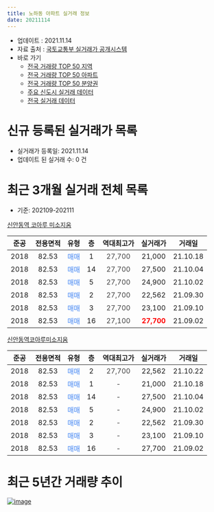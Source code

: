 ```yaml
---
title: 노하동 아파트 실거래 정보
date: 20211114
---
```


* 업데이트 : 2021.11.14
* 자료 출처 : [국토교통부 실거래가 공개시스템](http://rt.molit.go.kr)
* 바로 가기
    * [전국 거래량 TOP 50 지역](https://apt-info.github.io/apt-trade-info/tr)
    * [전국 거래량 TOP 50 아파트](https://apt-info.github.io/apt-trade-info/ta)
    * [전국 거래량 TOP 50 분양권](https://apt-info.github.io/apt-trade-info/tb)
    * [주요 신도시 실거래 데이터](https://apt-info.github.io/apt-trade-info/newtown)
    * [전국 실거래 데이터](https://apt-info.github.io/apt-trade-info/all)



<script async src="https://pagead2.googlesyndication.com/pagead/js/adsbygoogle.js"></script>
<!-- 기본광고 -->
<ins class="adsbygoogle"
     style="display:block"
     data-ad-client="ca-pub-1142216861245946"
     data-ad-slot="4805727019"
     data-ad-format="auto"
     data-full-width-responsive="true"></ins>
<script>
     (adsbygoogle = window.adsbygoogle || []).push({});
</script>


# 신규 등록된 실거래가 목록

* 실거래가 등록일: 2021.11.14
* 업데이트 된 실거래 수: 0 건




<script async src="https://pagead2.googlesyndication.com/pagead/js/adsbygoogle.js"></script>
<!-- 기본광고 -->
<ins class="adsbygoogle"
     style="display:block"
     data-ad-client="ca-pub-1142216861245946"
     data-ad-slot="4805727019"
     data-ad-format="auto"
     data-full-width-responsive="true"></ins>
<script>
     (adsbygoogle = window.adsbygoogle || []).push({});
</script>


# 최근 3개월 실거래 전체 목록
* 기준: 202109-202111


[신안동역 코아루 미소지움](https://search.naver.com/search.naver?query=%EC%8B%A0%EC%95%88%EB%8F%99%EC%97%AD+%EC%BD%94%EC%95%84%EB%A3%A8+%EB%AF%B8%EC%86%8C%EC%A7%80%EC%9B%80)

|준공|전용면적|유형|층|역대최고가|실거래가|거래일|
|:---:|:---:|:---:|:---:|:---:|:---:|:---:|
|2018|82.53|<span style="color:#4285F3">매매</span>|1|<span style="color:#444444">27,700</span>|21,000|21.10.18|
|2018|82.53|<span style="color:#4285F3">매매</span>|14|<span style="color:#444444">27,700</span>|27,500|21.10.04|
|2018|82.53|<span style="color:#4285F3">매매</span>|5|<span style="color:#444444">27,700</span>|24,900|21.10.02|
|2018|82.53|<span style="color:#4285F3">매매</span>|2|<span style="color:#444444">27,700</span>|22,562|21.09.30|
|2018|82.53|<span style="color:#4285F3">매매</span>|3|<span style="color:#444444">27,700</span>|23,100|21.09.10|
|2018|82.53|<span style="color:#4285F3">매매</span>|16|<span style="color:#444444">27,100</span>|<b><span style="color:#FF0000">27,700</span></b>|21.09.02|

[신안동역코아루미소지움](https://search.naver.com/search.naver?query=%EC%8B%A0%EC%95%88%EB%8F%99%EC%97%AD%EC%BD%94%EC%95%84%EB%A3%A8%EB%AF%B8%EC%86%8C%EC%A7%80%EC%9B%80)

|준공|전용면적|유형|층|역대최고가|실거래가|거래일|
|:---:|:---:|:---:|:---:|:---:|:---:|:---:|
|2018|82.53|<span style="color:#4285F3">매매</span>|2|<span style="color:#444444">27,700</span>|22,562|21.10.22|
|2018|82.53|<span style="color:#4285F3">매매</span>|1|<span style="color:#444444">-</span>|21,000|21.10.18|
|2018|82.53|<span style="color:#4285F3">매매</span>|14|<span style="color:#444444">-</span>|27,500|21.10.04|
|2018|82.53|<span style="color:#4285F3">매매</span>|5|<span style="color:#444444">-</span>|24,900|21.10.02|
|2018|82.53|<span style="color:#4285F3">매매</span>|2|<span style="color:#444444">-</span>|22,562|21.09.30|
|2018|82.53|<span style="color:#4285F3">매매</span>|3|<span style="color:#444444">-</span>|23,100|21.09.10|
|2018|82.53|<span style="color:#4285F3">매매</span>|16|<span style="color:#444444">-</span>|27,700|21.09.02|



<script async src="https://pagead2.googlesyndication.com/pagead/js/adsbygoogle.js"></script>
<!-- 기본광고 -->
<ins class="adsbygoogle"
     style="display:block"
     data-ad-client="ca-pub-1142216861245946"
     data-ad-slot="4805727019"
     data-ad-format="auto"
     data-full-width-responsive="true"></ins>
<script>
     (adsbygoogle = window.adsbygoogle || []).push({});
</script>


# 최근 5년간 거래량 추이


<div style="width:100%;">
    <canvas id="deal_progress" height="200"></canvas>
</div>

<script>
new Chart(document.getElementById("deal_progress"), {
    type: 'line',
    data: {
        labels: ['16.01','16.03','16.04','16.05','16.06','16.07','16.08','16.09','16.10','16.11','16.12','17.01','17.02','17.03','17.04','17.05','17.07','17.09','17.10','17.11','17.12','18.01','18.05','18.06','18.07','18.08','18.09','18.10','18.11','18.12','19.01','19.02','19.03','19.04','19.05','19.06','19.07','19.08','19.11','19.12','20.01','20.02','20.03','20.05','20.06','20.07','20.08','20.09','20.10','20.11','20.12','21.01','21.02','21.03','21.04','21.05','21.06','21.07','21.08','21.09','21.10'],
        datasets: [{
            label: '매매/분양권',
            data: [1,1,3,5,4,3,2,3,1,4,4,1,3,1,1,1,2,1,1,1,1,1,1,4,2,2,3,3,13,0,2,0,1,1,1,1,1,0,0,2,2,0,1,0,4,0,0,3,1,5,2,2,1,4,5,5,7,9,4,6,7],
            borderColor: "rgba(66, 133, 243, 1)",
            backgroundColor: "rgba(66, 133, 243, 0.05)",
            borderWidth: 1,
            pointRadius: 0,
            fill: false,
            lineTension: 0
        },{
            label: '전/월세',
            data: [0,0,0,0,0,1,0,0,0,0,0,0,2,0,1,0,0,0,0,0,1,0,1,1,1,4,6,2,0,1,3,2,0,0,1,1,1,3,1,0,1,6,4,1,0,3,3,1,1,2,1,0,1,0,0,0,2,1,1,0,0],
            borderColor: "rgba(255, 90, 0, 1)",
            backgroundColor: "rgba(255, 90, 0, 0.05)",
            borderWidth: 1,
            pointRadius: 0,
            fill: false,
            lineTension: 0
        },{
            label: '합계',
            data: [1,1,3,5,4,4,2,3,1,4,4,1,5,1,2,1,2,1,1,1,2,1,2,5,3,6,9,5,13,1,5,2,1,1,2,2,2,3,1,2,3,6,5,1,4,3,3,4,2,7,3,2,2,4,5,5,9,10,5,6,7],
            borderColor: "rgba(0, 0, 0, 1)",
            backgroundColor: "rgba(0, 0, 0, 0.03)",
            borderWidth: 0.1,
            pointRadius: 0,
            fill: true,
            lineTension: 0
        }
        ]
    },
    options: {
        responsive: true,
        title: {
            display: false
        },
        tooltips: {
            mode: 'index',
            intersect: false
        },
        hover: {
            mode: 'nearest',
            intersect: true
        },
        scales: {
            xAxes: [{
                display: true,
                scaleLabel: {
                    display: true,
                    labelString: '년/월'
                }
            }],
            yAxes: [{
                display: true,
                ticks: {
                    suggestedMin: 0,
                },
                scaleLabel: {
                    display: true,
                    labelString: '실거래 수'
                }
            }]
        }
    }
});

</script>


[![image](https://apt-info.github.io/images/2020-01-03-apt-trade-info/1024x500.png)](https://play.google.com/store/apps/details?id=com.aptinfo.apttradeinfo)

